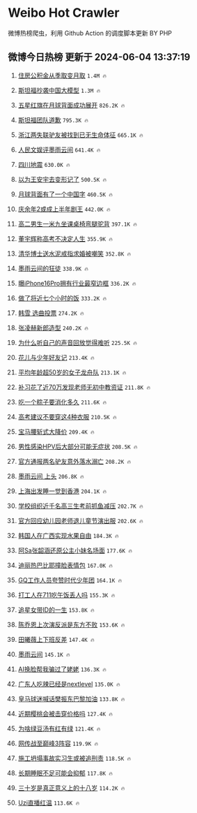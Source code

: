 # Weibo Hot Crawler 



微博热榜爬虫，利用 Github Action 的调度脚本更新 BY PHP 


## 微博今日热榜 更新于 2024-06-04 13:37:19 
1. [住房公积金从季取变月取](https://s.weibo.com/weibo?q=%23%E4%BD%8F%E6%88%BF%E5%85%AC%E7%A7%AF%E9%87%91%E4%BB%8E%E5%AD%A3%E5%8F%96%E5%8F%98%E6%9C%88%E5%8F%96%23&t=31&band_rank=1&Refer=top) `1.4M 🔥` 

1. [斯坦福抄袭中国大模型](https://s.weibo.com/weibo?q=%23%E6%96%AF%E5%9D%A6%E7%A6%8F%E6%8A%84%E8%A2%AD%E4%B8%AD%E5%9B%BD%E5%A4%A7%E6%A8%A1%E5%9E%8B%23&t=31&band_rank=2&Refer=top) `1.3M 🔥` 

1. [五星红旗在月球背面成功展开](https://s.weibo.com/weibo?q=%23%E4%BA%94%E6%98%9F%E7%BA%A2%E6%97%97%E5%9C%A8%E6%9C%88%E7%90%83%E8%83%8C%E9%9D%A2%E6%88%90%E5%8A%9F%E5%B1%95%E5%BC%80%23&t=31&band_rank=3&Refer=top) `826.2K 🔥` 

1. [斯坦福团队道歉](https://s.weibo.com/weibo?q=%23%E6%96%AF%E5%9D%A6%E7%A6%8F%E5%9B%A2%E9%98%9F%E9%81%93%E6%AD%89%23&t=31&band_rank=4&Refer=top) `795.3K 🔥` 

1. [浙江两失联驴友被找到已无生命体征](https://s.weibo.com/weibo?q=%23%E6%B5%99%E6%B1%9F%E4%B8%A4%E5%A4%B1%E8%81%94%E9%A9%B4%E5%8F%8B%E8%A2%AB%E6%89%BE%E5%88%B0%E5%B7%B2%E6%97%A0%E7%94%9F%E5%91%BD%E4%BD%93%E5%BE%81%23&t=31&band_rank=5&Refer=top) `665.1K 🔥` 

1. [人民文娱评墨雨云间](https://s.weibo.com/weibo?q=%23%E4%BA%BA%E6%B0%91%E6%96%87%E5%A8%B1%E8%AF%84%E5%A2%A8%E9%9B%A8%E4%BA%91%E9%97%B4%23&t=31&band_rank=6&Refer=top) `641.4K 🔥` 

1. [四川地震](https://s.weibo.com/weibo?q=%E5%9B%9B%E5%B7%9D%E5%9C%B0%E9%9C%87&t=31&band_rank=7&Refer=top) `630.0K 🔥` 

1. [以为王安宇去变形记了](https://s.weibo.com/weibo?q=%E4%BB%A5%E4%B8%BA%E7%8E%8B%E5%AE%89%E5%AE%87%E5%8E%BB%E5%8F%98%E5%BD%A2%E8%AE%B0%E4%BA%86&t=31&band_rank=8&Refer=top) `500.5K 🔥` 

1. [月球背面有了一个中国字](https://s.weibo.com/weibo?q=%23%E6%9C%88%E7%90%83%E8%83%8C%E9%9D%A2%E6%9C%89%E4%BA%86%E4%B8%80%E4%B8%AA%E4%B8%AD%E5%9B%BD%E5%AD%97%23&t=31&band_rank=9&Refer=top) `460.5K 🔥` 

1. [庆余年2或成上半年剧王](https://s.weibo.com/weibo?q=%23%E5%BA%86%E4%BD%99%E5%B9%B42%E6%88%96%E6%88%90%E4%B8%8A%E5%8D%8A%E5%B9%B4%E5%89%A7%E7%8E%8B%23&t=31&band_rank=10&Refer=top) `442.0K 🔥` 

1. [高二男生一米九坐课桌椅弯腿驼背](https://s.weibo.com/weibo?q=%23%E9%AB%98%E4%BA%8C%E7%94%B7%E7%94%9F%E4%B8%80%E7%B1%B3%E4%B9%9D%E5%9D%90%E8%AF%BE%E6%A1%8C%E6%A4%85%E5%BC%AF%E8%85%BF%E9%A9%BC%E8%83%8C%23&t=31&band_rank=11&Refer=top) `397.1K 🔥` 

1. [董宇辉称高考不决定人生](https://s.weibo.com/weibo?q=%23%E8%91%A3%E5%AE%87%E8%BE%89%E7%A7%B0%E9%AB%98%E8%80%83%E4%B8%8D%E5%86%B3%E5%AE%9A%E4%BA%BA%E7%94%9F%23&t=31&band_rank=12&Refer=top) `355.9K 🔥` 

1. [清华博士送水泥戒指求婚被嘲笑](https://s.weibo.com/weibo?q=%E6%B8%85%E5%8D%8E%E5%8D%9A%E5%A3%AB%E9%80%81%E6%B0%B4%E6%B3%A5%E6%88%92%E6%8C%87%E6%B1%82%E5%A9%9A%E8%A2%AB%E5%98%B2%E7%AC%91&t=31&band_rank=13&Refer=top) `352.8K 🔥` 

1. [墨雨云间的狂徒](https://s.weibo.com/weibo?q=%E5%A2%A8%E9%9B%A8%E4%BA%91%E9%97%B4%E7%9A%84%E7%8B%82%E5%BE%92&t=31&band_rank=14&Refer=top) `338.9K 🔥` 

1. [曝iPhone16Pro拥有行业最窄边框](https://s.weibo.com/weibo?q=%23%E6%9B%9DiPhone16Pro%E6%8B%A5%E6%9C%89%E8%A1%8C%E4%B8%9A%E6%9C%80%E7%AA%84%E8%BE%B9%E6%A1%86%23&t=31&band_rank=15&Refer=top) `336.2K 🔥` 

1. [做了将近七个小时的饭](https://s.weibo.com/weibo?q=%23%E5%81%9A%E4%BA%86%E5%B0%86%E8%BF%91%E4%B8%83%E4%B8%AA%E5%B0%8F%E6%97%B6%E7%9A%84%E9%A5%AD%23&t=31&band_rank=16&Refer=top) `333.2K 🔥` 

1. [韩雪 选曲投票](https://s.weibo.com/weibo?q=%E9%9F%A9%E9%9B%AA%20%E9%80%89%E6%9B%B2%E6%8A%95%E7%A5%A8&t=31&band_rank=17&Refer=top) `274.2K 🔥` 

1. [张凌赫新郎造型](https://s.weibo.com/weibo?q=%23%E5%BC%A0%E5%87%8C%E8%B5%AB%E6%96%B0%E9%83%8E%E9%80%A0%E5%9E%8B%23&t=31&band_rank=18&Refer=top) `240.2K 🔥` 

1. [为什么听自己的声音回放觉得难听](https://s.weibo.com/weibo?q=%E4%B8%BA%E4%BB%80%E4%B9%88%E5%90%AC%E8%87%AA%E5%B7%B1%E7%9A%84%E5%A3%B0%E9%9F%B3%E5%9B%9E%E6%94%BE%E8%A7%89%E5%BE%97%E9%9A%BE%E5%90%AC&t=31&band_rank=19&Refer=top) `225.5K 🔥` 

1. [花儿与少年好友记](https://s.weibo.com/weibo?q=%E8%8A%B1%E5%84%BF%E4%B8%8E%E5%B0%91%E5%B9%B4%E5%A5%BD%E5%8F%8B%E8%AE%B0&t=31&band_rank=20&Refer=top) `213.4K 🔥` 

1. [平均年龄超50岁的女子龙舟队](https://s.weibo.com/weibo?q=%23%E5%B9%B3%E5%9D%87%E5%B9%B4%E9%BE%84%E8%B6%8550%E5%B2%81%E7%9A%84%E5%A5%B3%E5%AD%90%E9%BE%99%E8%88%9F%E9%98%9F%23&t=31&band_rank=21&Refer=top) `213.1K 🔥` 

1. [补习花了近70万发现老师无初中教资证](https://s.weibo.com/weibo?q=%23%E8%A1%A5%E4%B9%A0%E8%8A%B1%E4%BA%86%E8%BF%9170%E4%B8%87%E5%8F%91%E7%8E%B0%E8%80%81%E5%B8%88%E6%97%A0%E5%88%9D%E4%B8%AD%E6%95%99%E8%B5%84%E8%AF%81%23&t=31&band_rank=22&Refer=top) `211.8K 🔥` 

1. [吃一个粽子要消化多久](https://s.weibo.com/weibo?q=%23%E5%90%83%E4%B8%80%E4%B8%AA%E7%B2%BD%E5%AD%90%E8%A6%81%E6%B6%88%E5%8C%96%E5%A4%9A%E4%B9%85%23&t=31&band_rank=23&Refer=top) `211.6K 🔥` 

1. [高考建议不要穿这4种衣服](https://s.weibo.com/weibo?q=%23%E9%AB%98%E8%80%83%E5%BB%BA%E8%AE%AE%E4%B8%8D%E8%A6%81%E7%A9%BF%E8%BF%994%E7%A7%8D%E8%A1%A3%E6%9C%8D%23&t=31&band_rank=24&Refer=top) `210.5K 🔥` 

1. [宝马腰斩式大降价](https://s.weibo.com/weibo?q=%23%E5%AE%9D%E9%A9%AC%E8%85%B0%E6%96%A9%E5%BC%8F%E5%A4%A7%E9%99%8D%E4%BB%B7%23&t=31&band_rank=25&Refer=top) `209.4K 🔥` 

1. [男性感染HPV后大部分可能无症状](https://s.weibo.com/weibo?q=%23%E7%94%B7%E6%80%A7%E6%84%9F%E6%9F%93HPV%E5%90%8E%E5%A4%A7%E9%83%A8%E5%88%86%E5%8F%AF%E8%83%BD%E6%97%A0%E7%97%87%E7%8A%B6%23&t=31&band_rank=26&Refer=top) `208.5K 🔥` 

1. [官方通报两名驴友意外落水溺亡](https://s.weibo.com/weibo?q=%23%E5%AE%98%E6%96%B9%E9%80%9A%E6%8A%A5%E4%B8%A4%E5%90%8D%E9%A9%B4%E5%8F%8B%E6%84%8F%E5%A4%96%E8%90%BD%E6%B0%B4%E6%BA%BA%E4%BA%A1%23&t=31&band_rank=27&Refer=top) `208.2K 🔥` 

1. [墨雨云间 上头](https://s.weibo.com/weibo?q=%E5%A2%A8%E9%9B%A8%E4%BA%91%E9%97%B4%20%E4%B8%8A%E5%A4%B4&t=31&band_rank=28&Refer=top) `206.8K 🔥` 

1. [上海出发睡一觉到香港](https://s.weibo.com/weibo?q=%23%E4%B8%8A%E6%B5%B7%E5%87%BA%E5%8F%91%E7%9D%A1%E4%B8%80%E8%A7%89%E5%88%B0%E9%A6%99%E6%B8%AF%23&t=31&band_rank=29&Refer=top) `204.1K 🔥` 

1. [学校组织近千名高三生考前抓鱼减压](https://s.weibo.com/weibo?q=%23%E5%AD%A6%E6%A0%A1%E7%BB%84%E7%BB%87%E8%BF%91%E5%8D%83%E5%90%8D%E9%AB%98%E4%B8%89%E7%94%9F%E8%80%83%E5%89%8D%E6%8A%93%E9%B1%BC%E5%87%8F%E5%8E%8B%23&t=31&band_rank=30&Refer=top) `202.7K 🔥` 

1. [官方回应幼儿园老师退儿童节演出服](https://s.weibo.com/weibo?q=%23%E5%AE%98%E6%96%B9%E5%9B%9E%E5%BA%94%E5%B9%BC%E5%84%BF%E5%9B%AD%E8%80%81%E5%B8%88%E9%80%80%E5%84%BF%E7%AB%A5%E8%8A%82%E6%BC%94%E5%87%BA%E6%9C%8D%23&t=31&band_rank=31&Refer=top) `202.6K 🔥` 

1. [韩国人在广西实现水果自由](https://s.weibo.com/weibo?q=%23%E9%9F%A9%E5%9B%BD%E4%BA%BA%E5%9C%A8%E5%B9%BF%E8%A5%BF%E5%AE%9E%E7%8E%B0%E6%B0%B4%E6%9E%9C%E8%87%AA%E7%94%B1%23&t=31&band_rank=32&Refer=top) `184.3K 🔥` 

1. [阿Sa张韶涵还原公主小妹名场面](https://s.weibo.com/weibo?q=%23%E9%98%BFSa%E5%BC%A0%E9%9F%B6%E6%B6%B5%E8%BF%98%E5%8E%9F%E5%85%AC%E4%B8%BB%E5%B0%8F%E5%A6%B9%E5%90%8D%E5%9C%BA%E9%9D%A2%23&t=31&band_rank=33&Refer=top) `177.6K 🔥` 

1. [迪丽热巴比耶撞脸表情包](https://s.weibo.com/weibo?q=%23%E8%BF%AA%E4%B8%BD%E7%83%AD%E5%B7%B4%E6%AF%94%E8%80%B6%E6%92%9E%E8%84%B8%E8%A1%A8%E6%83%85%E5%8C%85%23&t=31&band_rank=34&Refer=top) `167.0K 🔥` 

1. [GQ工作人员夸赞时代少年团](https://s.weibo.com/weibo?q=%23GQ%E5%B7%A5%E4%BD%9C%E4%BA%BA%E5%91%98%E5%A4%B8%E8%B5%9E%E6%97%B6%E4%BB%A3%E5%B0%91%E5%B9%B4%E5%9B%A2%23&t=31&band_rank=35&Refer=top) `164.1K 🔥` 

1. [打工人在711吃午饭丢人吗](https://s.weibo.com/weibo?q=%23%E6%89%93%E5%B7%A5%E4%BA%BA%E5%9C%A8711%E5%90%83%E5%8D%88%E9%A5%AD%E4%B8%A2%E4%BA%BA%E5%90%97%23&t=31&band_rank=36&Refer=top) `155.3K 🔥` 

1. [追星女带ID的一生](https://s.weibo.com/weibo?q=%E8%BF%BD%E6%98%9F%E5%A5%B3%E5%B8%A6ID%E7%9A%84%E4%B8%80%E7%94%9F&t=31&band_rank=37&Refer=top) `153.8K 🔥` 

1. [陈乔恩上次演反派是东方不败](https://s.weibo.com/weibo?q=%23%E9%99%88%E4%B9%94%E6%81%A9%E4%B8%8A%E6%AC%A1%E6%BC%94%E5%8F%8D%E6%B4%BE%E6%98%AF%E4%B8%9C%E6%96%B9%E4%B8%8D%E8%B4%A5%23&t=31&band_rank=38&Refer=top) `153.6K 🔥` 

1. [田曦薇上下班反差](https://s.weibo.com/weibo?q=%E7%94%B0%E6%9B%A6%E8%96%87%E4%B8%8A%E4%B8%8B%E7%8F%AD%E5%8F%8D%E5%B7%AE&t=31&band_rank=39&Refer=top) `147.4K 🔥` 

1. [墨雨云间](https://s.weibo.com/weibo?q=%E5%A2%A8%E9%9B%A8%E4%BA%91%E9%97%B4&t=31&band_rank=40&Refer=top) `145.1K 🔥` 

1. [AI换脸帮我骗过了姥姥](https://s.weibo.com/weibo?q=AI%E6%8D%A2%E8%84%B8%E5%B8%AE%E6%88%91%E9%AA%97%E8%BF%87%E4%BA%86%E5%A7%A5%E5%A7%A5&t=31&band_rank=41&Refer=top) `136.3K 🔥` 

1. [广东人吃辣已经是nextlevel](https://s.weibo.com/weibo?q=%23%E5%B9%BF%E4%B8%9C%E4%BA%BA%E5%90%83%E8%BE%A3%E5%B7%B2%E7%BB%8F%E6%98%AFnextlevel%23&t=31&band_rank=42&Refer=top) `135.0K 🔥` 

1. [皇马球迷喊话樊振东巴黎加油](https://s.weibo.com/weibo?q=%E7%9A%87%E9%A9%AC%E7%90%83%E8%BF%B7%E5%96%8A%E8%AF%9D%E6%A8%8A%E6%8C%AF%E4%B8%9C%E5%B7%B4%E9%BB%8E%E5%8A%A0%E6%B2%B9&t=31&band_rank=43&Refer=top) `133.8K 🔥` 

1. [近期樱桃会被击穿价格吗](https://s.weibo.com/weibo?q=%23%E8%BF%91%E6%9C%9F%E6%A8%B1%E6%A1%83%E4%BC%9A%E8%A2%AB%E5%87%BB%E7%A9%BF%E4%BB%B7%E6%A0%BC%E5%90%97%23&t=31&band_rank=44&Refer=top) `127.4K 🔥` 

1. [为啥绿豆汤有红有绿](https://s.weibo.com/weibo?q=%23%E4%B8%BA%E5%95%A5%E7%BB%BF%E8%B1%86%E6%B1%A4%E6%9C%89%E7%BA%A2%E6%9C%89%E7%BB%BF%23&t=31&band_rank=45&Refer=top) `121.4K 🔥` 

1. [网传战至巅峰3阵容](https://s.weibo.com/weibo?q=%23%E7%BD%91%E4%BC%A0%E6%88%98%E8%87%B3%E5%B7%85%E5%B3%B03%E9%98%B5%E5%AE%B9%23&t=31&band_rank=46&Refer=top) `119.9K 🔥` 

1. [施工坍塌事故实习生或被追刑责](https://s.weibo.com/weibo?q=%23%E6%96%BD%E5%B7%A5%E5%9D%8D%E5%A1%8C%E4%BA%8B%E6%95%85%E5%AE%9E%E4%B9%A0%E7%94%9F%E6%88%96%E8%A2%AB%E8%BF%BD%E5%88%91%E8%B4%A3%23&t=31&band_rank=47&Refer=top) `118.5K 🔥` 

1. [长期睡眠不足可能会抑郁](https://s.weibo.com/weibo?q=%23%E9%95%BF%E6%9C%9F%E7%9D%A1%E7%9C%A0%E4%B8%8D%E8%B6%B3%E5%8F%AF%E8%83%BD%E4%BC%9A%E6%8A%91%E9%83%81%23&t=31&band_rank=48&Refer=top) `117.8K 🔥` 

1. [三十岁是真正意义上的十八岁](https://s.weibo.com/weibo?q=%E4%B8%89%E5%8D%81%E5%B2%81%E6%98%AF%E7%9C%9F%E6%AD%A3%E6%84%8F%E4%B9%89%E4%B8%8A%E7%9A%84%E5%8D%81%E5%85%AB%E5%B2%81&t=31&band_rank=49&Refer=top) `114.2K 🔥` 

1. [Uzi直播红温](https://s.weibo.com/weibo?q=%23Uzi%E7%9B%B4%E6%92%AD%E7%BA%A2%E6%B8%A9%23&t=31&band_rank=50&Refer=top) `113.6K 🔥` 

